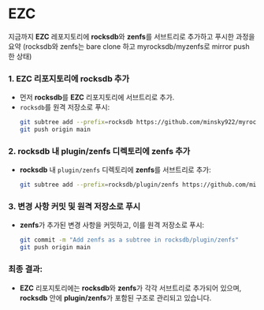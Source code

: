 # EZC

지금까지 **EZC** 레포지토리에 **rocksdb**와 **zenfs**를 서브트리로 추가하고 푸시한 과정을 요약
(rocksdb와 zenfs는 bare clone 하고 myrocksdb/myzenfs로 mirror push 한 상태) 

### 1. **EZC 리포지토리에 rocksdb 추가**
- 먼저 **rocksdb**를 **EZC** 리포지토리에 서브트리로 추가.
- `rocksdb`를 원격 저장소로 푸시:
  ```bash
  git subtree add --prefix=rocksdb https://github.com/minsky922/myrocksdb.git kw --squash
  git push origin main
  ```

### 2. **rocksdb 내 plugin/zenfs 디렉토리에 zenfs 추가**
- **rocksdb** 내 `plugin/zenfs` 디렉토리에 **zenfs**를 서브트리로 추가:
  ```bash
  git subtree add --prefix=rocksdb/plugin/zenfs https://github.com/minsky922/myzenfs.git master --squash
  ```

### 3. **변경 사항 커밋 및 원격 저장소로 푸시**
- **zenfs**가 추가된 변경 사항을 커밋하고, 이를 원격 저장소로 푸시:
  ```bash
  git commit -m "Add zenfs as a subtree in rocksdb/plugin/zenfs"
  git push origin main
  ```

### 최종 결과:
- **EZC** 리포지토리에는 **rocksdb**와 **zenfs**가 각각 서브트리로 추가되어 있으며, **rocksdb** 안에 **plugin/zenfs**가 포함된 구조로 관리되고 있습니다.
